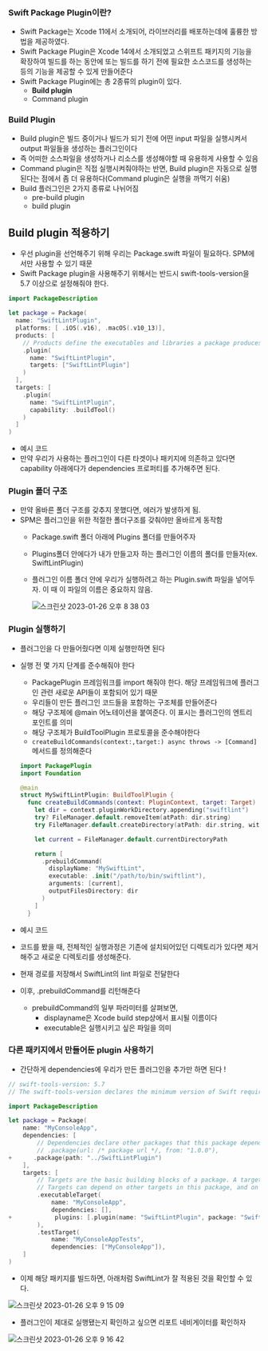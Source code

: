 ### Swift Package Plugin이란?

- Swift Package는 Xcode 11에서 소개되어, 라이브러리를 배포하는데에 훌륭한 방법을 제공하였다.
- Swift Package Plugin은 Xcode 14에서 소개되었고 스위프트 패키지의 기능을 확장하여 빌드를 하는 동안에 또는 빌드를 하기 전에 필요한 소스코드를 생성하는 등의 기능을 제공할 수 있게 만들어준다
- Swift Package Plugin에는 총 2종류의 plugin이 있다.
    - **Build plugin**
    - Command plugin

### Build Plugin

- Build plugin은 빌드 중이거나 빌드가 되기 전에 어떤 input 파일을 실행시켜서 output 파일들을 생성하는 플러그인이다
- 즉 어떠한 소스파일을 생성하거나 리소스를 생성해야할 때 유용하게 사용할 수 있음
- Command plugin은 직접 실행시켜줘야하는 반면, Build plugin은 자동으로 실행된다는 점에서 좀 더 유용하다(Command plugin은 실행을 까먹기 쉬움)
- Build 플러그인은 2가지 종류로 나뉘어짐
    - pre-build plugin
    - build plugin
    

## Build plugin 적용하기

- 우선 plugin을 선언해주기 위해 우리는 Package.swift 파일이 필요하다. SPM에서만 사용할 수 있기 때문
- Swift Package plugin을 사용해주기 위해서는 반드시 swift-tools-version을 5.7 이상으로 설정해줘야 한다.

```swift
import PackageDescription

let package = Package(
  name: "SwiftLintPlugin",
  platforms: [ .iOS(.v16), .macOS(.v10_13)],
  products: [
    // Products define the executables and libraries a package produces, and make them visible to other packages.
    .plugin(
      name: "SwiftLintPlugin",
      targets: ["SwiftLintPlugin"]
    )
  ],
  targets: [ 
    .plugin(
      name: "SwiftLintPlugin",
      capability: .buildTool()
    )
  ]
)
```

- 예시 코드
- 만약 우리가 사용하는 플러그인이 다른 타겟이나 패키지에 의존하고 있다면 capability 아래에다가 dependencies 프로퍼티를 추가해주면 된다.

### Plugin 폴더 구조

- 만약 올바른 폴더 구조를 갖추지 못했다면, 에러가 발생하게 됨.
- SPM은 플러그인을 위한 적절한 폴더구조를 갖춰야만 올바르게 동작함
    - Package.swift 폴더 아래에 Plugins 폴더를 만들어주자
    - Plugins폴더 안에다가 내가 만들고자 하는 플러그인 이름의 폴더를 만들자(ex. SwiftLintPlugin)
    - 플러그인 이름 폴더 안에 우리가 실행하려고 하는 Plugin.swift 파일을 넣어두자. 이 때 이 파일의 이름은 중요하지 않음.
        
        ![스크린샷 2023-01-26 오후 8 38 03](https://user-images.githubusercontent.com/87598209/222444726-9cc9f71f-9c63-45a2-8296-60e07c813624.png)


### Plugin 실행하기

- 플러그인을 다 만들어줬다면 이제 실행만하면 된다
- 실행 전 몇 가지 단계를 준수해줘야 한다
    - PackagePlugin 프레임워크를 import 해줘야 한다. 해당 프레임워크에 플러그인 관련 새로운 API들이 포함되어 있기 때문
    - 우리들이 만든 플러그인 코드들을 포함하는 구조체를 만들어준다
    - 해당 구조체에 @main 어노테이션을 붙여준다. 이 표시는 플러그인의 엔트리 포인트를 의미
    - 해당 구조체가 BuildToolPlugin 프로토콜을 준수해야한다
    - `createBuildCommands(context:,target:) async throws -> [Command]` 메서드를 정의해준다
    
    ```swift
    import PackagePlugin
    import Foundation
    
    @main
    struct MySwiftLintPlugin: BuildToolPlugin {
      func createBuildCommands(context: PluginContext, target: Target) async throws -> [Command] {
        let dir = context.pluginWorkDirectory.appending("swiftlint")
        try? FileManager.default.removeItem(atPath: dir.string)
        try FileManager.default.createDirectory(atPath: dir.string, withIntermediateDirectories: false)
    
        let current = FileManager.default.currentDirectoryPath
    
        return [
          .prebuildCommand(
            displayName: "MySwiftLint",
            executable: .init("/path/to/bin/swiftlint"),
            arguments: [current],
            outputFilesDirectory: dir
          )
        ]
      }
    ```
    
- 예시 코드
- 코드를 봤을 때, 전체적인 실행과정은 기존에 설치되어있던 디렉토리가 있다면 제거해주고 새로운 디렉토리를 생성해준다.
- 현재 경로를 저장해서 SwiftLint의 lint 파일로 전달한다
- 이후, .prebuildCommand를 리턴해준다
    - prebuildCommand의 일부 파라미터를 살펴보면,
        - displayname은 Xcode build step상에서 표시될 이름이다
        - executable은 실행시키고 싶은 파일을 의미

### 다른 패키지에서 만들어둔 plugin 사용하기

- 간단하게 dependencies에 우리가 만든 플러그인을 추가만 하면 된다 !

```swift
// swift-tools-version: 5.7
// The swift-tools-version declares the minimum version of Swift required to build this package.

import PackageDescription

let package = Package(
    name: "MyConsoleApp",
    dependencies: [
        // Dependencies declare other packages that this package depends on.
        // .package(url: /* package url */, from: "1.0.0"),
+      .package(path: "../SwiftLintPlugin")
    ],
    targets: [
        // Targets are the basic building blocks of a package. A target can define a module or a test suite.
        // Targets can depend on other targets in this package, and on products in packages this package depends on.
        .executableTarget(
            name: "MyConsoleApp",
            dependencies: [],
+            plugins: [.plugin(name: "SwiftLintPlugin", package: "SwiftLintPlugin")],
        ),
        .testTarget(
            name: "MyConsoleAppTests",
            dependencies: ["MyConsoleApp"]),
    ]
)
```

- 이제 해당 패키지를 빌드하면, 아래처럼 SwiftLint가 잘 적용된 것을 확인할 수 있다.

![스크린샷 2023-01-26 오후 9 15 09](https://user-images.githubusercontent.com/87598209/222444778-8b03c5b4-e66d-45cf-9b07-265aced22b17.png)

- 플러그인이 제대로 실행됐는지 확인하고 싶으면 리포트 네비게이터를 확인하자

![스크린샷 2023-01-26 오후 9 16 42](https://user-images.githubusercontent.com/87598209/222444820-18aa0f7f-fb2f-42d2-bc57-4e2609ea9bcc.png)
